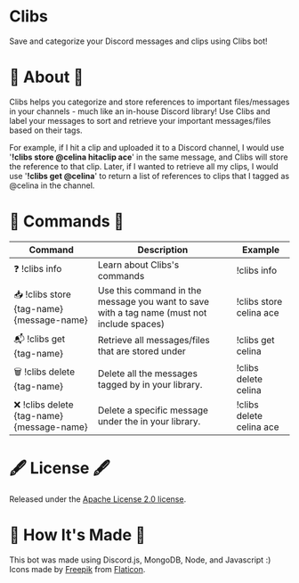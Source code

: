 # Clibs
Save and categorize your Discord messages and clips using Clibs bot!

# 🤖 About 🤖
Clibs helps you categorize and store references to important files/messages in your channels - much like an in-house Discord library! Use Clibs and label your messages to sort and retrieve your important messages/files based on their tags. 

For example, if I hit a clip and uploaded it to a Discord channel, I would use '**!clibs store @celina hitaclip ace**' in the same message, and Clibs will store the reference to that clip. Later, if I wanted to retrieve all my clips, I would use '**!clibs get @celina**' to return a list of references to clips that I tagged as @celina in the channel. 

# 📑 Commands 📑

| Command | Description | Example |
| ------------- | ------------- | ------------- |
| :question: !clibs info | Learn about Clibs's commands | !clibs info |
| :inbox_tray: !clibs store {tag-name} {message-name} | Use this command in the message you want to save with a tag name (must not include spaces) | !clibs store celina ace |
| :mailbox_with_mail: !clibs get {tag-name} | Retrieve all messages/files that are stored under <tag-name> | !clibs get celina |
| :wastebasket: !clibs delete {tag-name} | Delete all the messages tagged by <tag-name> in your library. | !clibs delete celina |
| :x: !clibs delete {tag-name} {message-name} | Delete a specific message under the <tag-name> in your library. | !clibs delete celina ace |

# 🖋️ License 🖋️
Released under the [Apache License 2.0 license](https://github.com/celinashen/clibs-discordbot/blob/main/LICENSE).
  
# 🧰 How It's Made 🧰
This bot was made using Discord.js, MongoDB, Node, and Javascript :)
Icons made by [Freepik](https://www.freepik.com) from [Flaticon](https://www.flaticon.com/). 
